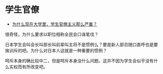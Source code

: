 # 学生官僚

- [为什么现在大学里，学生官僚主义那么严重？](https://www.zhihu.com/question/23694182/answer/503293606)


很奇怪，为什么要求以职位相称全民会口诛笔伐？

日本学生会叫会长叫部长叫前辈叫主将不是惯例么？要是新人部员随口直呼也是要挨训斥的吧。为什么对日本人这就是一种重要的惯例？

呵斥本身的确比较中二，但是呵斥本身没什么问题。这并不因为学生会似乎没有什么实权而有所改变吧。
